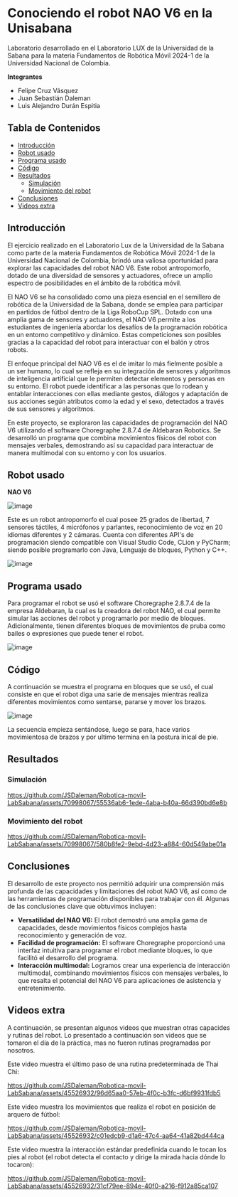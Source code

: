 # Conociendo el robot NAO V6 en la Unisabana
Laboratorio desarrollado en el Laboratorio LUX de la Universidad de la Sabana para la materia Fundamentos de Robótica Móvil 2024-1 de la Universidad Nacional de Colombia.

**Integrantes**
* Felipe Cruz Vásquez
* Juan Sebastián Daleman
* Luis Alejandro Durán Espitia
  
Tabla de Contenidos
---
- [Introducción](#introducción)
- [Robot usado](#robot-usado)
- [Programa usado](#programa-usado)
- [Código](#código)
- [Resultados](#resultados)
  - [Simulación](#simulación)
  - [Movimiento del robot](#movimiento-del-robot) 
- [Conclusiones](#conclusiones)
- [Videos extra](#videos-extra)


## Introducción

El ejercicio realizado en el Laboratorio Lux de la Universidad de la Sabana como parte de la materia Fundamentos de Robótica Móvil 2024-1 de la Universidad Nacional de Colombia, brindó una valiosa oportunidad para explorar las capacidades del robot NAO V6. Este robot antropomorfo, dotado de una diversidad de sensores y actuadores, ofrece un amplio espectro de posibilidades en el ámbito de la robótica móvil.

El NAO V6 se ha consolidado como una pieza esencial en el semillero de robótica de la Universidad de la Sabana, donde se emplea para participar en partidos de fútbol dentro de la Liga RoboCup SPL. Dotado con una amplia gama de sensores y actuadores, el NAO V6 permite a los estudiantes de ingeniería abordar los desafíos de la programación robótica en un entorno competitivo y dinámico. Estas competiciones son posibles gracias a la capacidad del robot para interactuar con el balón y otros robots.

El enfoque principal del NAO V6 es el de imitar lo más fielmente posible a un ser humano, lo cual se refleja en su integración de sensores y algoritmos de inteligencia artificial que le permiten detectar elementos y personas en su entorno. El robot puede identificar a las personas que lo rodean y entablar interacciones con ellas mediante gestos, diálogos y adaptación de sus acciones según atributos como la edad y el sexo, detectados a través de sus sensores y algoritmos.

En este proyecto, se exploraron las capacidades de programación del NAO V6 utilizando el software Choregraphe 2.8.7.4 de Aldebaran Robotics. Se desarrolló un programa que combina movimientos físicos del robot con mensajes verbales, demostrando así su capacidad para interactuar de manera multimodal con su entorno y con los usuarios.

## Robot usado
**NAO V6**

![image](https://github.com/JSDaleman/Robotica-movil-LabSabana/assets/70998067/167ac246-14ec-4741-b303-95b04a9ac879)

Este es un robot antropomorfo el cual posee 25 grados de libertad, 7 sensores táctiles, 4 micrófonos y parlantes, reconocimiento de voz en 20 idiomas diferentes y 2 cámaras. Cuenta con diferentes API's de programación siendo compatible con Visual Studio Code, CLion y PyCharm; siendo posible programarlo con Java, Lenguaje de bloques, Python y C++.

![image](https://github.com/JSDaleman/Robotica-movil-LabSabana/assets/70998067/ef0b1bbe-e690-4ca6-88be-6a64a2abc70a)

## Programa usado

Para programar el robot se usó el software Choregraphe 2.8.7.4 de la empresa Aldebaran, la cual es la creadora del robot NAO, el cual permite simular las acciones del robot y programarlo por medio de bloques. Adicionalmente, tienen diferentes bloques de movimientos de pruba como bailes o expresiones que puede tener el robot.

![image](https://github.com/JSDaleman/Robotica-movil-LabSabana/assets/70998067/b43ad82e-40f6-4126-9870-a49187e03e9f)


## Código

A continuación se muestra el programa en bloques que se usó, el cual consiste en que el robot diga una sarie de mensajes mientras realiza diferentes movimientos como sentarse, pararse y mover los brazos.

![image](https://github.com/JSDaleman/Robotica-movil-LabSabana/assets/70998067/0fa04320-ced3-4f85-b00d-c0316ad7b9cc)

La secuencia empieza sentándose, luego se para, hace varios movimientosa de brazos y por ultimo termina en la postura inical de pie.

## Resultados

### Simulación 

https://github.com/JSDaleman/Robotica-movil-LabSabana/assets/70998067/55536ab6-1ede-4aba-b40a-66d390bd6e8b

### Movimiento del robot

https://github.com/JSDaleman/Robotica-movil-LabSabana/assets/70998067/580b8fe2-9ebd-4d23-a884-60d549abe01a

## Conclusiones

El desarrollo de este proyecto nos permitió adquirir una comprensión más profunda de las capacidades y limitaciones del robot NAO V6, así como de las herramientas de programación disponibles para trabajar con él. Algunas de las conclusiones clave que obtuvimos incluyen:

- **Versatilidad del NAO V6:** El robot demostró una amplia gama de capacidades, desde movimientos físicos complejos hasta reconocimiento y generación de voz.
- **Facilidad de programación:** El software Choregraphe proporcionó una interfaz intuitiva para programar el robot mediante bloques, lo que facilitó el desarrollo del programa.
- **Interacción multimodal:** Logramos crear una experiencia de interacción multimodal, combinando movimientos físicos con mensajes verbales, lo que resalta el potencial del NAO V6 para aplicaciones de asistencia y entretenimiento.

## Videos extra

A continuación, se presentan algunos videos que muestran otras capacides y rutinas del robot. Lo presentado a continuación son videos que se tomaron el día de la práctica, mas no fueron rutinas programadas por nosotros.

Este video muestra el último paso de una rutina predeterminada de Thai Chi:

https://github.com/JSDaleman/Robotica-movil-LabSabana/assets/45526932/96d65aa0-57eb-4f0c-b3fc-d6bf9931fdb5

Este video muestra los movimientos que realiza el robot en posición de arquero de fútbol:

https://github.com/JSDaleman/Robotica-movil-LabSabana/assets/45526932/c01edcb9-d1a6-47c4-aa64-41a82bd444ca

Este video muestra la interacción estándar predefinida cuando le tocan los pies al robot (el robot detecta el contacto y dirige la mirada hacia dónde lo tocaron):

https://github.com/JSDaleman/Robotica-movil-LabSabana/assets/45526932/31cf79ee-894e-40f0-a216-f912a85ca107


